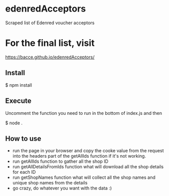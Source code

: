 # edenredAcceptors

Scraped list of Edenred voucher acceptors

# For the final list, visit
https://bacce.github.io/edenredAcceptors/

## Install

$ npm install

## Execute
Uncomment the function you need to run in the bottom of index.js and then

$ node .

## How to use
- run the page in your browser and copy the cooke value from the request into the headers part of the getAllIds function if it's not working.
- run getAllIds function to gather all the shop ID
- run getAllDetailsFromIds function what will download all the shop details for each ID
- run getShopNames function what will collect all the shop names and unique shop names from the details
- go crazy, do whatever you want with the data :)

